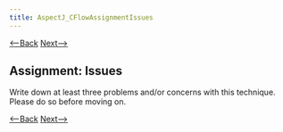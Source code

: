 ```yaml
---
title: AspectJ_CFlowAssignmentIssues
---
```

[<--Back]({{_site.pagesurl}}/AspectJ_CFlowApplications) [Next-->]({{_site.pagesurl}}/AspectJ_CFlowIssuesConcerns)

## Assignment: Issues
Write down at least three problems and/or concerns with this technique. Please do so before moving on.

[<--Back]({{_site.pagesurl}}/AspectJ_CFlowApplications) [Next-->]({{_site.pagesurl}}/AspectJ_CFlowIssuesConcerns)
